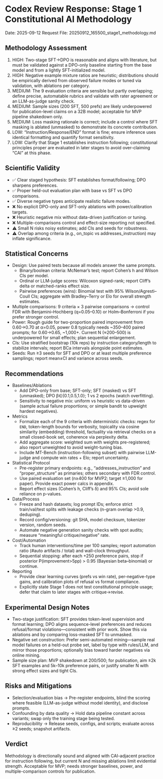 # Codex Review Response: Stage 1 Constitutional AI Methodology
Date: 2025-09-12
Request File: 20250912_165500_stage1_methodology.md

## Methodology Assessment
1. HIGH: Two-stage SFT→DPO is reasonable and aligns with literature, but must be validated against a DPO-only baseline starting from the base model and from a lightly SFT-initialized model.
2. HIGH: Negative example mixture ratios are heuristic; distributions should be empirically derived from observed failure modes or tuned via validation, with ablations per category.
3. MEDIUM: The 9 evaluation criteria are sensible but partly overlapping; define precise, automatable rubrics and validate with rater agreement or an LLM-as-judge sanity check.
4. MEDIUM: Sample sizes (200 SFT, 500 prefs) are likely underpowered for publication-level claims on a 32B model; acceptable for MVP pipeline shakedown only.
5. MEDIUM: Loss masking rationale is correct; include a control where SFT masking is ablated (unmasked) to demonstrate its concrete contribution.
6. LOW: “Instruction/Response/END” format is fine; ensure inference uses identical formatting and quantify format sensitivity.
7. LOW: Clarify that Stage 1 establishes instruction following; constitutional principles proper are evaluated in later stages to avoid over-claiming “CAI” at this phase.

## Scientific Validity
- ✅ Clear staged hypothesis: SFT establishes format/following; DPO sharpens preferences.
- ✅ Proper held-out evaluation plan with base vs SFT vs DPO comparisons.
- ✅ Diverse negative types anticipate realistic failure modes.
- ❌ No explicit DPO-only and SFT-only ablations with power/calibration targets.
- ❌ Heuristic negative mix without data-driven justification or tuning.
- ❌ Multiple-comparisons control and effect-size reporting not specified.
- ⚠️ Small N risks noisy estimates; add CIs and seeds for robustness.
- ⚠️ Overlap among criteria (e.g., on_topic vs addresses_instruction) may inflate significance.

## Statistical Concerns
- Design: Use paired tests because all models answer the same prompts.
  - Binary/boolean criteria: McNemar’s test; report Cohen’s h and Wilson CIs per model.
  - Ordinal or LLM-judge scores: Wilcoxon signed-rank; report Cliff’s delta or matched-ranks effect size.
  - Pairwise preferences (wins): Binomial test with 95% Wilson/Agresti–Coull CIs; aggregate with Bradley–Terry or Elo for overall strength estimates.
- Multiple comparisons: 9 criteria × 3 pairwise comparisons → control FDR with Benjamini–Hochberg (q=0.05–0.10) or Holm–Bonferroni if you prefer stronger control.
- Power: Rough guide for two-proportion paired improvement from 0.60→0.70 at α=0.05, power 0.8 typically needs ~350–400 paired prompts; for 0.60→0.65, ~1,000+. Current N (≈200–500) is underpowered for small effects; plan sequential enlargement.
- CIs: Use stratified bootstrap (10k reps) by instruction category/length to stabilize intervals; report BCa intervals alongside point estimates.
- Seeds: Run ≥3 seeds for SFT and DPO or at least multiple preference samplings; report mean±CI and variance across seeds.

## Recommendations
- Baselines/Ablations
  - Add DPO-only from base; SFT-only; SFT (masked) vs SFT (unmasked); DPO β∈{0.1,0.5,1.0}; 1 vs 2 epochs (watch overfitting).
  - Sensitivity to negative mix: uniform vs heuristic vs data-driven (sample actual failure proportions; or simple bandit to upweight hardest negatives).
- Metrics
  - Formalize each of the 9 criteria with deterministic checks: regex for `END`, token-length bounds for verbosity, topicality via cosine similarity (embedding) threshold, factuality via retrieval checks on a small closed-book set, coherence via perplexity delta.
  - Add aggregate score: weighted sum with weights pre-registered; also report unweighted to avoid weight-tuning bias.
  - Include MT-Bench (instruction-following subset) with pairwise LLM-judge and compute win rates + Elo; report uncertainty.
- Statistical Protocol
  - Pre-register primary endpoints: e.g., “addresses_instruction” and “proper_structure” as primaries; others secondary with FDR control.
  - Use paired evaluation set (n≥400 for MVP2; target ≥1,000 for paper). Provide exact power calcs in appendix.
  - Report effect sizes (Cohen’s h, Cliff’s δ) and 95% CIs; avoid sole reliance on p-values.
- Data/Process
  - Freeze and hash datasets; log prompt IDs; enforce strict train/val/test splits with leakage checks (n-gram overlap >0.9, deduping).
  - Record config/versioning: git SHA, model checksum, tokenizer version, random seeds.
  - Automate negative generation sanity checks with spot audits; measure “meaningful critique/negative” rate.
- Cost/Automation
  - Track human interventions/time per 100 samples; report automation ratio (#auto artifacts / total) and wall-clock throughput.
  - Sequential stopping: after each +250 preference pairs, stop if posterior P(improvement>5pp) > 0.95 (Bayesian beta–binomial) or continue.
- Reporting
  - Provide clear learning curves (prefs vs win rate), per-negative-type gains, and calibration plots of refusal vs format compliance.
  - Explicitly state Stage 1 does not test constitutional principle usage; defer that claim to later stages with critique→revise.

## Experimental Design Notes
- Two-stage justification: SFT provides token-level supervision and format learning; DPO aligns sequence-level preferences and reduces refusal/format violations—consistent with prior work. Show this via ablations and by comparing loss-masked SFT to unmasked.
- Negative set construction: Prefer semi-automated mining—sample real model failures on a held-out probe set, label by type with rules/LLM, and mirror those proportions; optionally bias toward harder negatives via online mining.
- Sample size plan: MVP shakedown at 200/500; for publication, aim ≥2k SFT examples and 5k–10k preference pairs, or justify smaller N with strong effect sizes and tight CIs.

## Risks and Mitigations
- Selection/evaluation bias → Pre-register endpoints, blind the scoring where feasible (LLM-as-judge without model identity), and disclose prompts.
- Confounding by data quality → Hold data pipeline constant across variants; swap only the training stage being tested.
- Reproducibility → Release seeds, configs, and scripts; evaluate across ≥2 seeds; snapshot artifacts.

## Verdict
Methodology is directionally sound and aligned with CAI-adjacent practice for instruction following, but current N and missing ablations limit evidential strength. Acceptable for MVP; needs stronger baselines, power, and multiple-comparison controls for publication.
